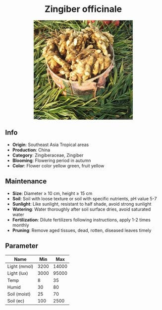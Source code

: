 <h1 align='center'>Zingiber officinale</h1>
<p align="center">
    <img 
        align='center'
        width='320'
        src="../images/zingiber officinale.png" 
        alt='Zingiber officinale' />
</p>

## Info

 - **Origin**: Southeast Asia Tropical areas
 - **Production**: China
 - **Category**: Zingiberaceae, Zingiber
 - **Blooming**: Flowering period in autumn
 - **Color**: Flower color yellow green, fruit yellow

## Maintenance

 - **Size**: Diameter ≥ 10 cm, height ≥ 15 cm
 - **Soil**: Soil with loose texture or soil with specific nutrients, pH value 5-7
 - **Sunlight**: Like sunlight, resistant to half shade, avoid strong sunlight
 - **Watering**: Water thoroughly after soil surface dries, avoid saturated water
 - **Fertilization**: Dilute fertilizers following instructions, apply 1-2 times monthly
 - **Pruning**: Remove aged tissues, dead, rotten, diseased leaves timely

## Parameter

| Name         | Min  | Max   |
|--------------|------|-------|
| Light (mmol) | 3200 | 14000  |
| Light (lux)  | 3000 | 95000 |
| Temp         | 8    | 35    |
| Humid        | 30   | 80    |
| Soil (moist) | 25   | 70    |
| Soil (ec)    | 100  | 2500  |